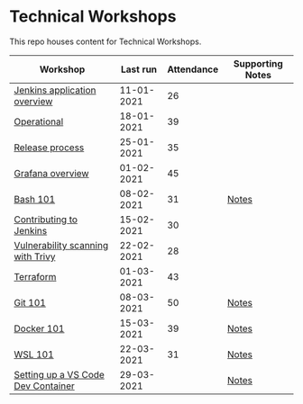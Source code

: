 # Technical Workshops

This repo houses content for Technical Workshops.

| Workshop                                                            | Last run   | Attendance | Supporting Notes                |
| ------------------------------------------------------------------- | ---------- | ---------- | ------------------------------- |
| [Jenkins application overview](./jenkins-application-overview)      | 11-01-2021 | 26         |                                 |
| [Operational](./operational)                                        | 18-01-2021 | 39         |                                 |
| [Release process](./release-process)                                | 25-01-2021 | 35         |                                 |
| [Grafana overview](./grafana-overview)                              | 01-02-2021 | 45         |                                 |
| [Bash 101](./bash-101)                                              | 08-02-2021 | 31         | [Notes](./bash-101)             |
| [Contributing to Jenkins](./contributing-to-jenkins)                | 15-02-2021 | 30         |                                 |
| [Vulnerability scanning with Trivy](./vulverability-scanning-trivy) | 22-02-2021 | 28         |                                 |
| [Terraform](./terraform)                                            | 01-03-2021 | 43         |                                 |
| [Git 101](./git-101)                                                | 08-03-2021 | 50         | [Notes](./git-101)              |
| [Docker 101](./docker-101)                                          | 15-03-2021 | 39         | [Notes](./docker-101)           |
| [WSL 101](./wsl-101)                                                | 22-03-2021 | 31         | [Notes](./wsl-101)              |
| [Setting up a VS Code Dev Container](./vscode-dev-container)        | 29-03-2021 |            | [Notes](./vscode-dev-container) |
